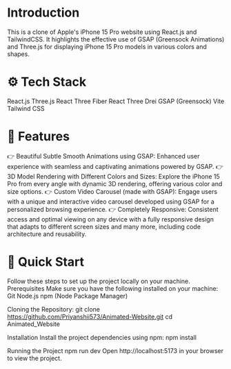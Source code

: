 # Introduction
This is a clone of Apple's iPhone 15 Pro website using React.js and TailwindCSS. It highlights the effective use of GSAP (Greensock Animations) and Three.js for displaying iPhone 15 Pro models in various colors and shapes.

# ⚙️ Tech Stack
React.js
Three.js
React Three Fiber
React Three Drei
GSAP (Greensock)
Vite
Tailwind CSS

# 🔋 Features
👉 Beautiful Subtle Smooth Animations using GSAP: Enhanced user experience with seamless and captivating animations powered by GSAP.
👉 3D Model Rendering with Different Colors and Sizes: Explore the iPhone 15 Pro from every angle with dynamic 3D rendering, offering various color and size options.
👉 Custom Video Carousel (made with GSAP): Engage users with a unique and interactive video carousel developed using GSAP for a personalized browsing experience.
👉 Completely Responsive: Consistent access and optimal viewing on any device with a fully responsive design that adapts to different screen sizes and many more, including code architecture and reusability.

# 🤸 Quick Start
Follow these steps to set up the project locally on your machine.
Prerequisites
Make sure you have the following installed on your machine:
Git
Node.js
npm (Node Package Manager)

Cloning the Repository:
git clone https://github.com/Priyanshii573/Animated-Website.git
cd Animated_Website

Installation
Install the project dependencies using npm:
npm install

Running the Project
npm run dev
Open http://localhost:5173 in your browser to view the project.

